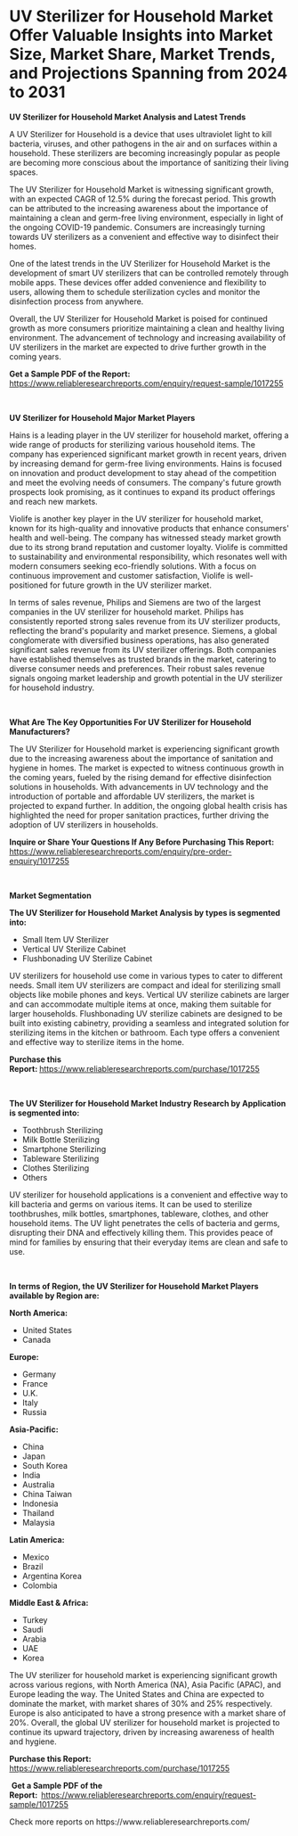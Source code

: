 <p><h1>UV Sterilizer for Household Market Offer Valuable Insights into Market Size, Market Share, Market Trends, and Projections Spanning from 2024 to 2031</h1></p><p><strong>UV Sterilizer for Household Market Analysis and Latest Trends</strong></p>
<p><p>A UV Sterilizer for Household is a device that uses ultraviolet light to kill bacteria, viruses, and other pathogens in the air and on surfaces within a household. These sterilizers are becoming increasingly popular as people are becoming more conscious about the importance of sanitizing their living spaces.</p><p>The UV Sterilizer for Household Market is witnessing significant growth, with an expected CAGR of 12.5% during the forecast period. This growth can be attributed to the increasing awareness about the importance of maintaining a clean and germ-free living environment, especially in light of the ongoing COVID-19 pandemic. Consumers are increasingly turning towards UV sterilizers as a convenient and effective way to disinfect their homes.</p><p>One of the latest trends in the UV Sterilizer for Household Market is the development of smart UV sterilizers that can be controlled remotely through mobile apps. These devices offer added convenience and flexibility to users, allowing them to schedule sterilization cycles and monitor the disinfection process from anywhere.</p><p>Overall, the UV Sterilizer for Household Market is poised for continued growth as more consumers prioritize maintaining a clean and healthy living environment. The advancement of technology and increasing availability of UV sterilizers in the market are expected to drive further growth in the coming years.</p></p>
<p><strong>Get a Sample PDF of the Report:&nbsp;</strong> <a href="https://www.reliableresearchreports.com/enquiry/request-sample/1017255">https://www.reliableresearchreports.com/enquiry/request-sample/1017255</a></p>
<p>&nbsp;</p>
<p><strong>UV Sterilizer for Household Major Market Players</strong></p>
<p><p>Hains is a leading player in the UV sterilizer for household market, offering a wide range of products for sterilizing various household items. The company has experienced significant market growth in recent years, driven by increasing demand for germ-free living environments. Hains is focused on innovation and product development to stay ahead of the competition and meet the evolving needs of consumers. The company's future growth prospects look promising, as it continues to expand its product offerings and reach new markets.</p><p>Violife is another key player in the UV sterilizer for household market, known for its high-quality and innovative products that enhance consumers' health and well-being. The company has witnessed steady market growth due to its strong brand reputation and customer loyalty. Violife is committed to sustainability and environmental responsibility, which resonates well with modern consumers seeking eco-friendly solutions. With a focus on continuous improvement and customer satisfaction, Violife is well-positioned for future growth in the UV sterilizer market.</p><p>In terms of sales revenue, Philips and Siemens are two of the largest companies in the UV sterilizer for household market. Philips has consistently reported strong sales revenue from its UV sterilizer products, reflecting the brand's popularity and market presence. Siemens, a global conglomerate with diversified business operations, has also generated significant sales revenue from its UV sterilizer offerings. Both companies have established themselves as trusted brands in the market, catering to diverse consumer needs and preferences. Their robust sales revenue signals ongoing market leadership and growth potential in the UV sterilizer for household industry.</p></p>
<p>&nbsp;</p>
<p><strong>What Are The Key Opportunities For UV Sterilizer for Household Manufacturers?</strong></p>
<p><p>The UV Sterilizer for Household market is experiencing significant growth due to the increasing awareness about the importance of sanitation and hygiene in homes. The market is expected to witness continuous growth in the coming years, fueled by the rising demand for effective disinfection solutions in households. With advancements in UV technology and the introduction of portable and affordable UV sterilizers, the market is projected to expand further. In addition, the ongoing global health crisis has highlighted the need for proper sanitation practices, further driving the adoption of UV sterilizers in households.</p></p>
<p><strong>Inquire or Share Your Questions If Any Before Purchasing This Report:</strong> <a href="https://www.reliableresearchreports.com/enquiry/pre-order-enquiry/1017255">https://www.reliableresearchreports.com/enquiry/pre-order-enquiry/1017255</a></p>
<p>&nbsp;</p>
<p><strong>Market Segmentation</strong></p>
<p><strong>The UV Sterilizer for Household Market Analysis by types is segmented into:</strong></p>
<p><ul><li>Small Item UV Sterilizer</li><li>Vertical UV Sterilize Cabinet</li><li>Flushbonading UV Sterilize Cabinet</li></ul></p>
<p><p>UV sterilizers for household use come in various types to cater to different needs. Small item UV sterilizers are compact and ideal for sterilizing small objects like mobile phones and keys. Vertical UV sterilize cabinets are larger and can accommodate multiple items at once, making them suitable for larger households. Flushbonading UV sterilize cabinets are designed to be built into existing cabinetry, providing a seamless and integrated solution for sterilizing items in the kitchen or bathroom. Each type offers a convenient and effective way to sterilize items in the home.</p></p>
<p><strong>Purchase this Report:&nbsp;</strong><a href="https://www.reliableresearchreports.com/purchase/1017255">https://www.reliableresearchreports.com/purchase/1017255</a></p>
<p>&nbsp;</p>
<p><strong>The UV Sterilizer for Household Market Industry Research by Application is segmented into:</strong></p>
<p><ul><li>Toothbrush Sterilizing</li><li>Milk Bottle Sterilizing</li><li>Smartphone Sterilizing</li><li>Tableware Sterilizing</li><li>Clothes Sterilizing</li><li>Others</li></ul></p>
<p><p>UV sterilizer for household applications is a convenient and effective way to kill bacteria and germs on various items. It can be used to sterilize toothbrushes, milk bottles, smartphones, tableware, clothes, and other household items. The UV light penetrates the cells of bacteria and germs, disrupting their DNA and effectively killing them. This provides peace of mind for families by ensuring that their everyday items are clean and safe to use.</p></p>
<p>&nbsp;</p>
<p><strong>In terms of Region, the UV Sterilizer for Household Market Players available by Region are:</strong></p>
<p>
    <p> <strong> North America: </strong>
        <ul>
            <li>United States</li>
            <li>Canada</li>
        </ul>
        </p> 
    <p> <strong> Europe: </strong>
        <ul>
            <li>Germany</li>
            <li>France</li>
            <li>U.K.</li>
            <li>Italy</li>
            <li>Russia</li>
        </ul>
        </p> 
    <p> <strong> Asia-Pacific: </strong>
        <ul>
            <li>China</li>
            <li>Japan</li>
            <li>South Korea</li>
            <li>India</li>
            <li>Australia</li>
            <li>China Taiwan</li>
            <li>Indonesia</li>
            <li>Thailand</li>
            <li>Malaysia</li>
        </ul>
        </p> 
    <p> <strong> Latin America: </strong>
        <ul>
            <li>Mexico</li>
            <li>Brazil</li>
            <li>Argentina Korea</li>
            <li>Colombia</li>
        </ul>
        </p> 
    <p> <strong> Middle East & Africa: </strong>
        <ul>
            <li>Turkey</li>
            <li>Saudi</li>
            <li>Arabia</li>
            <li>UAE</li>
            <li>Korea</li>
        </ul>
    </p>
    </p>
<p><p>The UV sterilizer for household market is experiencing significant growth across various regions, with North America (NA), Asia Pacific (APAC), and Europe leading the way. The United States and China are expected to dominate the market, with market shares of 30% and 25% respectively. Europe is also anticipated to have a strong presence with a market share of 20%. Overall, the global UV sterilizer for household market is projected to continue its upward trajectory, driven by increasing awareness of health and hygiene.</p></p>
<p><strong>Purchase this Report: </strong><a href="https://www.reliableresearchreports.com/purchase/1017255">https://www.reliableresearchreports.com/purchase/1017255</a></p>
<p>&nbsp;<strong>Get a Sample PDF of the Report:&nbsp;&nbsp;</strong><a href="https://www.reliableresearchreports.com/enquiry/request-sample/1017255">https://www.reliableresearchreports.com/enquiry/request-sample/1017255</a></p>
<p><strong></strong></p>
<p>Check more reports on https://www.reliableresearchreports.com/</p>